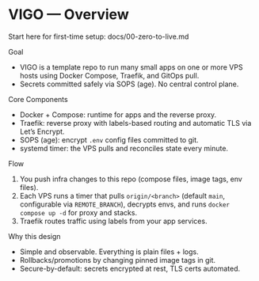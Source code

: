 # VIGO — Overview

Start here for first-time setup: docs/00-zero-to-live.md

Goal
- VIGO is a template repo to run many small apps on one or more VPS hosts using Docker Compose, Traefik, and GitOps pull.
- Secrets committed safely via SOPS (age). No central control plane.

Core Components
- Docker + Compose: runtime for apps and the reverse proxy.
- Traefik: reverse proxy with labels-based routing and automatic TLS via Let’s Encrypt.
- SOPS (age): encrypt `.env` config files committed to git.
- systemd timer: the VPS pulls and reconciles state every minute.

Flow
1) You push infra changes to this repo (compose files, image tags, env files).
2) Each VPS runs a timer that pulls `origin/<branch>` (default `main`, configurable via `REMOTE_BRANCH`), decrypts envs, and runs `docker compose up -d` for proxy and stacks.
3) Traefik routes traffic using labels from your app services.

Why this design
- Simple and observable. Everything is plain files + logs.
- Rollbacks/promotions by changing pinned image tags in git.
- Secure-by-default: secrets encrypted at rest, TLS certs automated.
